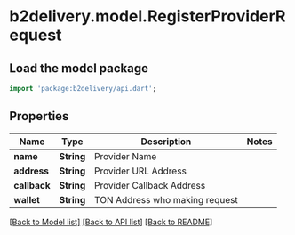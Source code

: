 # b2delivery.model.RegisterProviderRequest

## Load the model package
```dart
import 'package:b2delivery/api.dart';
```

## Properties
Name | Type | Description | Notes
------------ | ------------- | ------------- | -------------
**name** | **String** | Provider Name | 
**address** | **String** | Provider URL Address | 
**callback** | **String** | Provider Callback Address | 
**wallet** | **String** | TON Address who making request | 

[[Back to Model list]](../README.md#documentation-for-models) [[Back to API list]](../README.md#documentation-for-api-endpoints) [[Back to README]](../README.md)


